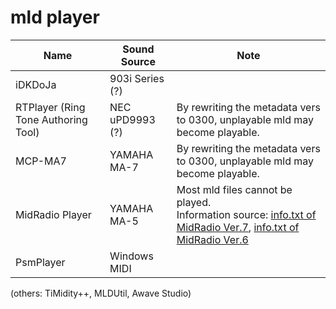 # mld player

| Name | Sound Source | Note |
| --- | --- | --- |
| iDKDoJa | 903i Series (?) |  |
| RTPlayer (Ring Tone Authoring Tool) | NEC uPD9993 (?) | By rewriting the metadata vers to 0300, unplayable mld may become playable. |
| MCP-MA7 | YAMAHA MA-7 | By rewriting the metadata vers to 0300, unplayable mld may become playable. |
| MidRadio Player | YAMAHA MA-5 | Most mld files cannot be played.<br>Information source: [info.txt of MidRadio Ver.7](https://href.li/?https://download.music-eclub.com/mrplayer/win/v7/info.txt), [info.txt of MidRadio Ver.6](https://href.li/?https://download.music-eclub.com/mrplayer/win/v6/info.txt) |
| PsmPlayer | Windows MIDI | |

(others: TiMidity++, MLDUtil, Awave Studio)

